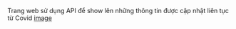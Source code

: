 Trang web sử dụng API để show lên những thông tin được cập nhật liên tục từ Covid 
[image](https://user-images.githubusercontent.com/77501968/133429105-a877cd45-13ad-4e8b-bce8-733a60b8eb21.png)
